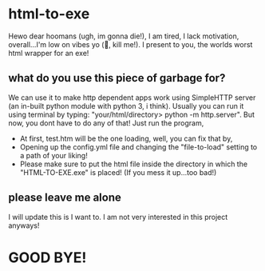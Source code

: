 # html-to-exe
Hewo dear hoomans (ugh, im gonna die!), I am tired, I lack motivation, overall...I'm low on vibes yo (🤢, kill me!).
I present to you, the worlds worst html wrapper for an exe!
## what do you use this piece of garbage for?
We can use it to make http dependent apps work using SimpleHTTP server (an in-built python module with python 3, i think).
Usually you can run it using terminal by typing: "your/html/directory> python -m http.server". 
But now, you dont have to do any of that!
Just run the program, 
- At first, test.htm will be the one loading, well, you can fix that by,
- Opening up the config.yml file and changing the "file-to-load" setting to a path of your liking!
- Please make sure to put the html file inside the directory in which the "HTML-TO-EXE.exe" is placed! (If you mess it up...too bad!)
## please leave me alone
I will update this is I want to. I am not very interested in this project anyways!
# GOOD BYE!